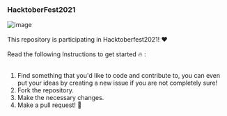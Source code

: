 ### HacktoberFest2021
![image](https://user-images.githubusercontent.com/86925258/135712390-97847898-192a-4d67-9ff0-a2408b376047.png)
<br />
<br />
This repository is participating in Hacktoberfest2021! ❤️<br />
<br />
Read the following Instructions to get started 🔥 : <br />
<br />
1. Find something that you'd like to code and contribute to, you can even put your ideas by creating a new issue if you are not completely sure!<br />
2. Fork the repository.<br />
3. Make the necessary changes.<br />
4. Make a pull request! 💯  <br />
